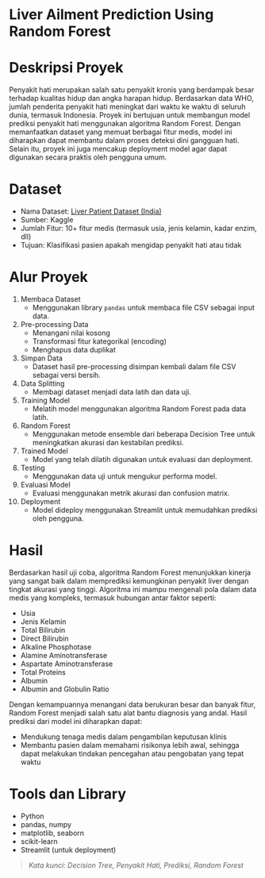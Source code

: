 # Liver Ailment Prediction Using Random Forest

# Deskripsi Proyek
Penyakit hati merupakan salah satu penyakit kronis yang berdampak besar terhadap kualitas hidup dan angka harapan hidup. Berdasarkan data WHO, jumlah penderita penyakit hati meningkat dari waktu ke waktu di seluruh dunia, termasuk Indonesia.
Proyek ini bertujuan untuk membangun model prediksi penyakit hati menggunakan algoritma Random Forest. Dengan memanfaatkan dataset yang memuat berbagai fitur medis, model ini diharapkan dapat membantu dalam proses deteksi dini gangguan hati. Selain itu, proyek ini juga mencakup deployment model agar dapat digunakan secara praktis oleh pengguna umum.

#  Dataset
- Nama Dataset: [Liver Patient Dataset (India)](https://www.kaggle.com/datasets/uchiljaspreet/liver-patient-dataset)
- Sumber: Kaggle
- Jumlah Fitur: 10+ fitur medis (termasuk usia, jenis kelamin, kadar enzim, dll)
- Tujuan: Klasifikasi pasien apakah mengidap penyakit hati atau tidak

# Alur Proyek
1. Membaca Dataset
   - Menggunakan library `pandas` untuk membaca file CSV sebagai input data.
2. Pre-processing Data
   - Menangani nilai kosong
   - Transformasi fitur kategorikal (encoding)
   - Menghapus data duplikat
3. Simpan Data
   - Dataset hasil pre-processing disimpan kembali dalam file CSV sebagai versi bersih.
4. Data Splitting
   - Membagi dataset menjadi data latih dan data uji.
5. Training Model
   - Melatih model menggunakan algoritma Random Forest pada data latih.
6. Random Forest
   - Menggunakan metode ensemble dari beberapa Decision Tree untuk meningkatkan akurasi dan kestabilan prediksi.
7. Trained Model
   - Model yang telah dilatih digunakan untuk evaluasi dan deployment.
8. Testing
   - Menggunakan data uji untuk mengukur performa model.
9. Evaluasi Model
   - Evaluasi menggunakan metrik akurasi dan confusion matrix.
10. Deployment
    - Model dideploy menggunakan Streamlit untuk memudahkan prediksi oleh pengguna.

# Hasil
Berdasarkan hasil uji coba, algoritma Random Forest menunjukkan kinerja yang sangat baik dalam memprediksi kemungkinan penyakit liver dengan tingkat akurasi yang tinggi. Algoritma ini mampu mengenali pola dalam data medis yang kompleks, termasuk hubungan antar faktor seperti:
- Usia  
- Jenis Kelamin  
- Total Bilirubin  
- Direct Bilirubin  
- Alkaline Phosphotase  
- Alamine Aminotransferase  
- Aspartate Aminotransferase  
- Total Proteins  
- Albumin  
- Albumin and Globulin Ratio  

Dengan kemampuannya menangani data berukuran besar dan banyak fitur, Random Forest menjadi salah satu alat bantu diagnosis yang andal. Hasil prediksi dari model ini diharapkan dapat:
- Mendukung tenaga medis dalam pengambilan keputusan klinis
- Membantu pasien dalam memahami risikonya lebih awal, sehingga dapat melakukan tindakan pencegahan atau pengobatan yang tepat waktu

# Tools dan Library
- Python
- pandas, numpy
- matplotlib, seaborn
- scikit-learn
- Streamlit (untuk deployment)

> *Kata kunci: Decision Tree, Penyakit Hati, Prediksi, Random Forest*
